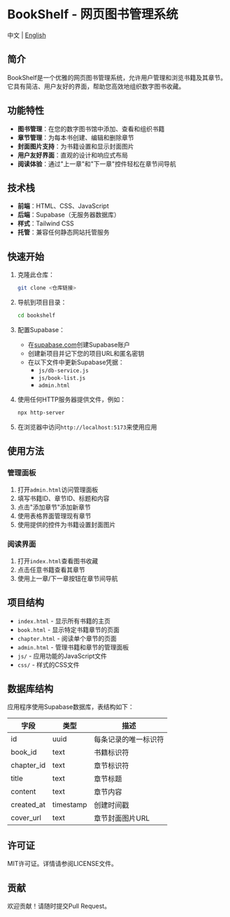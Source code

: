 # BookShelf - 网页图书管理系统

中文 | [English](README.md)

## 简介

BookShelf是一个优雅的网页图书管理系统，允许用户管理和浏览书籍及其章节。它具有简洁、用户友好的界面，帮助您高效地组织数字图书收藏。

## 功能特性

- **图书管理**：在您的数字图书馆中添加、查看和组织书籍
- **章节管理**：为每本书创建、编辑和删除章节
- **封面图片支持**：为书籍设置和显示封面图片
- **用户友好界面**：直观的设计和响应式布局
- **阅读体验**：通过"上一章"和"下一章"控件轻松在章节间导航

## 技术栈

- **前端**：HTML、CSS、JavaScript
- **后端**：Supabase（无服务器数据库）
- **样式**：Tailwind CSS
- **托管**：兼容任何静态网站托管服务

## 快速开始

1. 克隆此仓库：
   ```bash
   git clone <仓库链接>
   ```

2. 导航到项目目录：
   ```bash
   cd bookshelf
   ```

3. 配置Supabase：
   - 在[supabase.com](https://supabase.com)创建Supabase账户
   - 创建新项目并记下您的项目URL和匿名密钥
   - 在以下文件中更新Supabase凭据：
     - `js/db-service.js`
     - `js/book-list.js`
     - `admin.html`

4. 使用任何HTTP服务器提供文件，例如：
   ```bash
   npx http-server
   ```

5. 在浏览器中访问`http://localhost:5173`来使用应用

## 使用方法

### 管理面板

1. 打开`admin.html`访问管理面板
2. 填写书籍ID、章节ID、标题和内容
3. 点击"添加章节"添加新章节
4. 使用表格界面管理现有章节
5. 使用提供的控件为书籍设置封面图片

### 阅读界面

1. 打开`index.html`查看图书收藏
2. 点击任意书籍查看其章节
3. 使用上一章/下一章按钮在章节间导航

## 项目结构

- `index.html` - 显示所有书籍的主页
- `book.html` - 显示特定书籍章节的页面
- `chapter.html` - 阅读单个章节的页面
- `admin.html` - 管理书籍和章节的管理面板
- `js/` - 应用功能的JavaScript文件
- `css/` - 样式的CSS文件

## 数据库结构

应用程序使用Supabase数据库，表结构如下：

| 字段        | 类型      | 描述                           |
|-------------|-----------|-------------------------------|
| id          | uuid      | 每条记录的唯一标识符           |
| book_id     | text      | 书籍标识符                     |
| chapter_id  | text      | 章节标识符                     |
| title       | text      | 章节标题                       |
| content     | text      | 章节内容                       |
| created_at  | timestamp | 创建时间戳                     |
| cover_url   | text      | 章节封面图片URL                |

## 许可证

MIT许可证。详情请参阅LICENSE文件。

## 贡献

欢迎贡献！请随时提交Pull Request。 